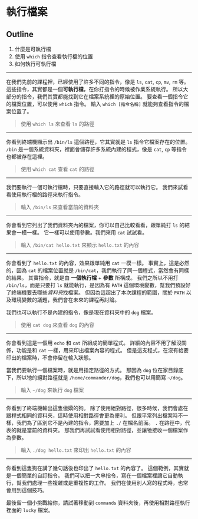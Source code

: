 # 執行檔案

## Outline

1. 什麼是可執行檔
2. 使用 `which` 指令查看執行檔的位置
3. 如何執行可執行檔

---

在我們先前的課程裡，已經使用了許多不同的指令，像是 `ls`, `cat`, `cp`, `mv`, `rm` 等。
這些指令，其實都是一個**可執行檔**，在你打指令的時候被作業系統執行。
所以大部分的指令，我們其實都能找到它在檔案系統裡的原始位置。
要查看一個指令它的檔案位置，可以使用 `which` 指令。
輸入 `which [指令名稱]` 就能夠查看指令的檔案位置了。

> 使用 `which ls` 來查看 `ls` 的路徑

---

你看到終端機顯示出 `/bin/ls` 這個路徑，它其實就是 `ls` 指令它檔案存在的位置。
`/bin` 是一個系統資料夾，裡面會儲存許多系統內建的程式，像是 `cat`, `cp` 等指令也都被存在這裡。

> 使用 `which cat` 查看 `cat` 的路徑

---

我們要執行一個可執行檔時，只要直接輸入它的路徑就可以執行它。
我們來試看看使用執行檔的路徑來執行指令。

> 輸入 `/bin/ls` 來查看當前的資料夾

---

你會看到它列出了我們資料夾內的檔案，你可以自己比較看看，跟單純打 `ls` 的結果會一模一樣。
它一樣可以使用參數。我們來用 `cat` 試試看。

> 輸入 `/bin/cat hello.txt` 來顯示 `hello.txt` 的內容

---

你會看到了 `hello.txt` 的內容，效果跟單純用 `cat` 一模一樣。
事實上，這是必然的，因為 `cat` 的檔案位置就是 `/bin/cat`，我們執行了同一個程式，當然會有同樣的結果。
其實指令，就是由 **一個執行檔** + **參數** 所構成。
我們之所以不用打 `/bin/ls`，而是只要打 `ls` 就能執行，是因為有 `PATH` 這個環境變數，幫我們預設好了終端機要去哪些*資料夾*找檔案。
但因為這超出了本次課程的範圍，關於 `PATH` 以及環境變數的議題，我們會在未來的課程再討論。

我們也可以執行不是內建的指令，像是現在資料夾中的 `dog` 檔案。

> 使用 `cat dog` 來查看 `dog` 的內容

---

你會看到這是一個用 `echo` 和 `cat` 所組成的簡單程式。
詳細的內容不用了解沒關係，功能是和 `cat` 一樣，用來印出檔案內容的程式。
但是這支程式，在沒有給要印出的檔案時，不會停留在輸入狀態。

當我們要執行一個檔案時，就是用指定路徑的方式。
那因為 `dog` 位在家目錄底下，所以牠的絕對路徑就是 `/home/commander/dog`，我們也可以用簡寫 `~/dog`。

> 輸入 `~/dog` 來執行 `dog` 檔案

---

你看到了終端機輸出這隻傲嬌的狗。
除了使用絕對路徑，很多時候，我們會處在跟程式相同的資料夾，這時使用相對路徑會更為便利。
但跟平常列出檔案時不一樣，我們為了區別它不是內建的指令，需要加上 `./` 在檔名前面。
`.` 在路徑中，代表的就是當前的資料夾。
那我們再試試看使用相對路徑，並讓牠接收一個檔案作為參數。

> 輸入 `./dog hello.txt` 來印出 `hello.txt` 的內容

---

你看到這隻狗在講了幾句話後也印出了 `hello.txt` 的內容了。
這個範例，其實就是一個簡單的自訂指令。
我們可以把一大串指令，寫在一個檔案裡讓它自動執行，幫我們處理一些複雜或是重複性的工作。
我們在使用別人寫的程式時，也常會用到這個技巧。

最後留一個小挑戰給你，請試著移動到 `commands` 資料夾後，再使用相對路徑執行裡面的 `lucky` 檔案。
